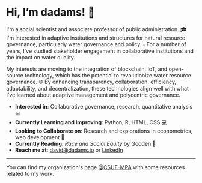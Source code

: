 # Hi, I’m dadams! 👋

I'm a social scientist and associate professor of public administration. 🎓 I'm interested in adaptive institutions and structures for natural resource governance, particularly water governance and policy. 💧 For a number of years, I've studied stakeholder engagement in collaborative institutions and the impact on water quality.

My interests are moving to the integration of blockchain, IoT, and open-source technology, which has the potential to revolutionize water resource governance. 🌐 By enhancing transparency, collaboration, efficiency, adaptability, and decentralization, these technologies align well with what I've learned about adaptive management and polycentric governance.

- **Interested in**: Collaborative governance, research, quantitative analysis 📊
- **Currently Learning and Improving**: Python, R, HTML, CSS 💻
- **Looking to Collaborate on**: Research and explorations in econometrics, web development 🤝
- **Currently Reading**: _Race and Social Equity_ by Gooden 📖
- **Reach me at**: david@dadams.io or [LinkedIn](https://www.linkedin.com/in/dadamscsuf/)


---

You can find my organization's page [@CSUF-MPA](https://github.com/CSUF-MPA) with some resources related to my work.
